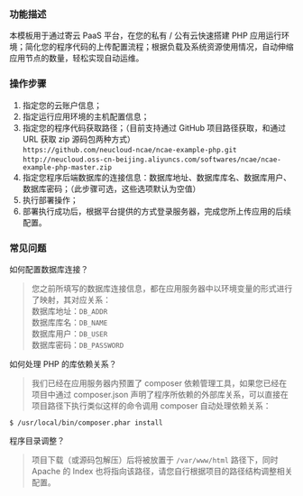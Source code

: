 ### 功能描述
本模板用于通过寄云 PaaS 平台，在您的私有 / 公有云快速搭建 PHP 应用运行环境；简化您的程序代码的上传配置流程；根据负载及系统资源使用情况，自动伸缩应用节点的数量，轻松实现自动运维。

### 操作步骤
1. 指定您的云账户信息；
2. 指定运行应用环境的主机配置信息；
3. 指定您的程序代码获取路径；（目前支持通过 GitHub 项目路径获取，和通过 URL 获取 zip 源码包两种方式） <br />
`https://github.com/neucloud-ncae/ncae-example-php.git` <br />
`http://neucloud.oss-cn-beijing.aliyuncs.com/softwares/ncae/ncae-example-php-master.zip`
4. 指定您程序后端数据库的连接信息：数据库地址、数据库库名、数据库用户、数据库密码；（此步骤可选，这些选项默认为空值）
5. 执行部署操作；
6. 部署执行成功后，根据平台提供的方式登录服务器，完成您所上传应用的后续配置。

### 常见问题
如何配置数据库连接？
> 您之前所填写的数据库连接信息，都在应用服务器中以环境变量的形式进行了映射，其对应关系： <br />
数据库地址：`DB_ADDR` <br />
数据库库名：`DB_NAME` <br />
数据库用户：`DB_USER` <br />
数据库密码：`DB_PASSWORD`

如何处理 PHP 的库依赖关系？
> 我们已经在应用服务器内预置了 composer 依赖管理工具，如果您已经在项目中通过 composer.json 声明了程序所依赖的外部库关系，可以直接在项目路径下执行类似这样的命令调用 composer 自动处理依赖关系：
```
$ /usr/local/bin/composer.phar install
```

程序目录调整？
> 项目下载（或源码包解压）后将被放置于 `/var/www/html` 路径下，同时 Apache 的 Index 也将指向该路径，请您自行根据项目的路径结构调整相关配置。
